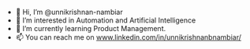 - 👋 Hi, I’m @unnikrishnan-nambiar
- 👀 I’m interested in Automation and Artificial Intelligence
- 🌱 I’m currently learning Product Management.
- 📫 You can reach me on www.linkedin.com/in/unnikrishnanbnambiar/

<!---
unnikrishnan-nambiar/unnikrishnan-nambiar is a ✨ special ✨ repository because its `README.md` (this file) appears on your GitHub profile.
You can click the Preview link to take a look at your changes.
--->
